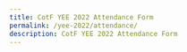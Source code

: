 ```yaml
---
title: CotF YEE 2022 Attendance Form
permalink: /yee-2022/attendance/
description: CotF YEE 2022 Attendance Form
---
```

